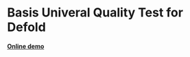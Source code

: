 # Basis Univeral Quality Test for Defold

[**Online demo**](https://aglitchman.github.io/defold-basis-quality-test/index.html)
